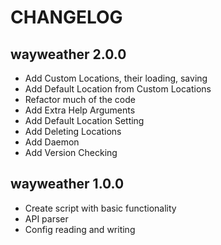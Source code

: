 # CHANGELOG

## wayweather 2.0.0

- Add Custom Locations, their loading, saving
- Add Default Location from Custom Locations
- Refactor much of the code
- Add Extra Help Arguments
- Add Default Location Setting
- Add Deleting Locations
- Add Daemon
- Add Version Checking

## wayweather 1.0.0

- Create script with basic functionality
- API parser
- Config reading and writing
